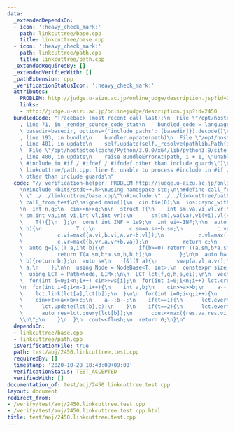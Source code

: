 ```yaml
---
data:
  _extendedDependsOn:
  - icon: ':heavy_check_mark:'
    path: linkcuttree/base.cpp
    title: linkcuttree/base.cpp
  - icon: ':heavy_check_mark:'
    path: linkcuttree/path.cpp
    title: linkcuttree/path.cpp
  _extendedRequiredBy: []
  _extendedVerifiedWith: []
  _pathExtension: cpp
  _verificationStatusIcon: ':heavy_check_mark:'
  attributes:
    PROBLEM: http://judge.u-aizu.ac.jp/onlinejudge/description.jsp?id=2450
    links:
    - http://judge.u-aizu.ac.jp/onlinejudge/description.jsp?id=2450
  bundledCode: "Traceback (most recent call last):\n  File \"/opt/hostedtoolcache/Python/3.9.0/x64/lib/python3.9/site-packages/onlinejudge_verify/documentation/build.py\"\
    , line 71, in _render_source_code_stat\n    bundled_code = language.bundle(stat.path,\
    \ basedir=basedir, options={'include_paths': [basedir]}).decode()\n  File \"/opt/hostedtoolcache/Python/3.9.0/x64/lib/python3.9/site-packages/onlinejudge_verify/languages/cplusplus.py\"\
    , line 193, in bundle\n    bundler.update(path)\n  File \"/opt/hostedtoolcache/Python/3.9.0/x64/lib/python3.9/site-packages/onlinejudge_verify/languages/cplusplus_bundle.py\"\
    , line 401, in update\n    self.update(self._resolve(pathlib.Path(included), included_from=path))\n\
    \  File \"/opt/hostedtoolcache/Python/3.9.0/x64/lib/python3.9/site-packages/onlinejudge_verify/languages/cplusplus_bundle.py\"\
    , line 400, in update\n    raise BundleErrorAt(path, i + 1, \"unable to process\
    \ #include in #if / #ifdef / #ifndef other than include guards\")\nonlinejudge_verify.languages.cplusplus_bundle.BundleErrorAt:\
    \ linkcuttree/path.cpp: line 6: unable to process #include in #if / #ifdef / #ifndef\
    \ other than include guards\n"
  code: "// verification-helper: PROBLEM http://judge.u-aizu.ac.jp/onlinejudge/description.jsp?id=2450\n\
    \n#include <bits/stdc++.h>\nusing namespace std;\n\n#define call_from_test\n#include\
    \ \"../../linkcuttree/base.cpp\"\n#include \"../../linkcuttree/path.cpp\"\n#undef\
    \ call_from_test\n\nsigned main(){\n  cin.tie(0);\n  ios::sync_with_stdio(0);\n\
    \n  int n,q;\n  cin>>n>>q;\n\n  struct T{\n    int sm,va,vi,vl,vr;\n    T(int\
    \ sm,int va,int vi,int vl,int vr):\n      sm(sm),va(va),vi(vi),vl(vl),vr(vr){}\n\
    \    T(){}\n  };\n  const int INF = 1e9;\n  int ei=-INF;\n\n  auto f=[&](T a,T\
    \ b){\n           T c;\n           c.sm=a.sm+b.sm;\n           c.va=a.va+b.va;\n\
    \           c.vi=max({a.vi,b.vi,a.vr+b.vl});\n           c.vl=max({a.vl,a.va+b.vl});\n\
    \           c.vr=max({b.vr,a.vr+b.va});\n           return c;\n         };\n\n\
    \  auto g=[&](T a,int b){\n           if(b>=0) return T(a.sm,b*a.sm,b*a.sm,b*a.sm,b*a.sm);\n\
    \           return T(a.sm,b*a.sm,b,b,b);\n         };\n\n  auto h=[&](int,int\
    \ b){return b;};\n  auto s=\n    [&](T a){\n      swap(a.vl,a.vr);\n      return\
    \ a;\n    };\n\n  using Node = NodeBase<T, int>;\n  constexpr size_t LIM = 2e5+100;\n\
    \  using LCT = Path<Node, LIM>;\n\n  LCT lct(f,g,h,s,ei);\n\n  vector<int> ws(n);\n\
    \  for(int i=0;i<n;i++) cin>>ws[i];\n  for(int i=0;i<n;i++) lct.create(g(T(1,0,0,0,0),ws[i]));\n\
    \n  for(int i=0;i<n-1;i++){\n    int a,b;\n    cin>>a>>b;\n    a--;b--;\n    lct.evert(lct[b]);\n\
    \    lct.link(lct[a],lct[b]);\n  }\n\n  for(int i=0;i<q;i++){\n    int t,a,b,c;\n\
    \    cin>>t>>a>>b>>c;\n    a--;b--;\n    if(t==1){\n      lct.evert(lct[a]);\n\
    \      lct.update(lct[b],c);\n    }\n    if(t==2){\n      lct.evert(lct[a]);\n\
    \      auto res=lct.query(lct[b]);\n      cout<<max({res.va,res.vi,res.vl,res.vr})<<\"\
    \\n\";\n    }\n  }\n  cout<<flush;\n  return 0;\n}\n"
  dependsOn:
  - linkcuttree/base.cpp
  - linkcuttree/path.cpp
  isVerificationFile: true
  path: test/aoj/2450.linkcuttree.test.cpp
  requiredBy: []
  timestamp: '2020-10-28 18:43:09+09:00'
  verificationStatus: TEST_ACCEPTED
  verifiedWith: []
documentation_of: test/aoj/2450.linkcuttree.test.cpp
layout: document
redirect_from:
- /verify/test/aoj/2450.linkcuttree.test.cpp
- /verify/test/aoj/2450.linkcuttree.test.cpp.html
title: test/aoj/2450.linkcuttree.test.cpp
---
```

